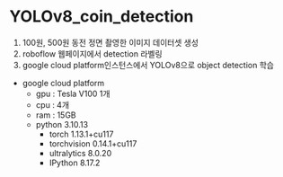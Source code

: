 # YOLOv8_coin_detection

1. 100원, 500원 동전 정면 촬영한 이미지 데이터셋 생성
2. roboflow 웹페이지에서 detection 라벨링
3. google cloud platform인스턴스에서 YOLOv8으로 object detection 학습

- google cloud platform
  - gpu : Tesla V100 1개
  - cpu : 4개
  - ram : 15GB
  - python 3.10.13
    - torch 1.13.1+cu117
    - torchvision 0.14.1+cu117
    - ultralytics 8.0.20
    - IPython 8.17.2
